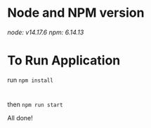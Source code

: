 # Node and NPM version 
*node: v14.17.6*
*npm: 6.14.13*

# To Run Application
run ```npm install```
#
then ```npm run start```

All done!


